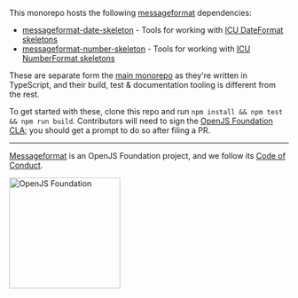 This monorepo hosts the following [messageformat] dependencies:

- [messageformat-date-skeleton](packages/date-skeleton) - Tools for working with [ICU DateFormat skeletons]
- [messageformat-number-skeleton](packages/number-skeleton) - Tools for working with [ICU NumberFormat skeletons]

These are separate form the [main monorepo] as they're written in TypeScript, and their build, test & documentation tooling is different from the rest.

To get started with these, clone this repo and run `npm install && npm test && npm run build`. Contributors will need to sign the [OpenJS Foundation CLA]; you should get a prompt to do so after filing a PR.

[messageformat]: https://messageformat.github.io/
[icu dateformat skeletons]: http://userguide.icu-project.org/formatparse/datetime
[icu numberformat skeletons]: https://github.com/unicode-org/icu/blob/master/docs/userguide/format_parse/numbers/skeletons.md
[main monorepo]: https://github.com/messageformat/messageformat
[openjs foundation cla]: https://openjsf.org/about/the-openjs-foundation-cla/

---

[Messageformat] is an OpenJS Foundation project, and we follow its [Code of Conduct](https://github.com/openjs-foundation/cross-project-council/blob/master/CODE_OF_CONDUCT.md).

<a href="https://openjsf.org">
<img width=200 alt="OpenJS Foundation" src="https://messageformat.github.io/messageformat/logo/openjsf.svg" />
</a>
